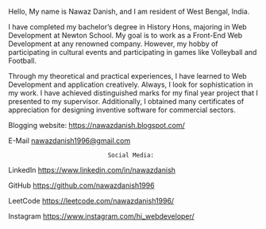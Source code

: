 
Hello, My name is Nawaz Danish, and I am resident of West Bengal, India.
                    
I have completed my bachelor’s degree in History Hons, majoring in Web Development at Newton School. My goal is to work as a Front-End Web Development at any renowned company. However, my hobby of participating in cultural events and participating in games like Volleyball and Football.
                    
Through my theoretical and practical experiences, I have learned to Web Development and application creatively. Always, I look for sophistication in my work. I have achieved distinguished marks for my final year project that I presented to my supervisor. Additionally, I obtained many certificates of appreciation for designing inventive software for commercial sectors.

Blogging website: https://nawazdanish.blogspot.com/


 E-Mail                    nawazdanish1996@gmail.com





                                Social Media:

LinkedIn                 https://www.linkedin.com/in/nawazdanish

GitHub                    https://github.com/nawazdanish1996

LeetCode                https://leetcode.com/nawazdanish1996/

Instagram                https://www.instagram.com/hi_webdeveloper/











